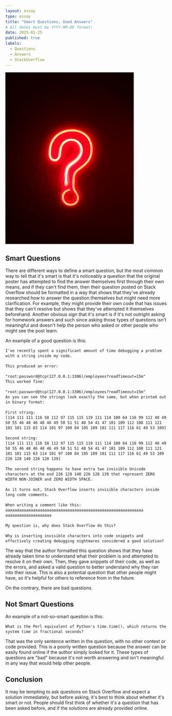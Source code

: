 ```yaml
---
layout: essay
type: essay
title: "Smart Questions, Good Answers"
# All dates must be YYYY-MM-DD format!
date: 2025-01-25
published: true
labels:
  - Questions
  - Answers
  - StackOverflow
---
```


<img width="400px" class="rounded float-start pe-4" src="../img/smart-questions/simone-secci-49uySSA678U-unsplash.jpg">

## Smart Questions

There are different ways to define a smart question, but the most common way to tell that it's smart is that it's noticeably a question that the original poster has attempted to find the answer themselves first through their own means, and if they can't find them, then their question posted on Stack Overflow should be formatted in a way that shows that they've already researched how to answer the question themselves but might need more clarification. For example, they might provide their own code that has issues that they can't resolve but shows that they've attempted it themselves beforehand. Another obvious sign that it's smart is if it's not outright asking for homework answers and such since asking those types of questions isn't meaningful and doesn't help the person who asked or other people who might see the post learn. 

An example of a good question is this:
```
I've recently spent a significant amount of time debugging a problem with a string inside my code.

This produced an error:

"root:password@tcp(127.0.0.1:3306)/employees?readTimeout=15m‌​"
This worked fine:

"root:password@tcp(127.0.0.1:3306)/employees?readTimeout=15m"
As you can see the strings look exactly the same, but when printed out in binary format:

First string:
[114 111 111 116 58 112 97 115 115 119 111 114 100 64 116 99 112 40 49 50 55 46 48 46 48 46 49 58 51 51 48 54 41 47 101 109 112 108 111 121 101 101 115 63 114 101 97 100 84 105 109 101 111 117 116 61 49 53 109]

Second string:
[114 111 111 116 58 112 97 115 115 119 111 114 100 64 116 99 112 40 49 50 55 46 48 46 48 46 49 58 51 51 48 54 41 47 101 109 112 108 111 121 101 101 115 63 114 101 97 100 84 105 109 101 111 117 116 61 49 53 109 226 128 140 226 128 139]

The second string happens to have extra two invisible Unicode characters at the end 226 128 140 226 128 139 that represent ZERO WIDTH NON-JOINER and ZERO WIDTH SPACE.

As it turns out, Stack Overflow inserts invisible characters inside long code comments.

When writing a comment like this:
aaaaaaaaaaaaaaaaaaaa‌​aaaaaaaaaaaaaaaaaaaa‌​aaaaaaaaaaaaaaaaaaaa‌​aaaaaaaaaaaaaaaaaaaa‌

My question is, why does Stack Overflow do this?

Why is inserting invisible characters into code snippets and effectively creating debugging nightmares considered a good solution?
```

The way that the author formatted this question shows that they have already taken time to understand what their problem is and attempted to resolve it on their own. Then, they gave snippets of their code, as well as the errors, and asked a valid question to better understand why they ran into their issue. This is also a potential question that other people might have, so it's helpful for others to reference from in the future.

On the contrary, there are bad questions.

## Not Smart Questions

An example of a not-so-smart question is this: 

```
What is the Perl equivalent of Python's time.time(), which returns the system time in fractional seconds?
```
That was the only sentence written in the question, with no other context or code provided. This is a poorly written question because the answer can be easily found online if the author simply looked for it. These types of questions are "bad" because it's not worth answering and isn't meaningful in any way that would help other people.

## Conclusion
It may be tempting to ask questions on Stack Overflow and expect a solution immediately, but before asking, it's best to think about whether it's smart or not. People should first think of whether it's a question that has been asked before, and if the solutions are already provided online. 
